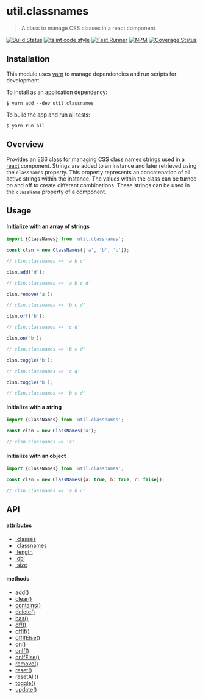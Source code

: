 # util.classnames

> A class to manage CSS classes in a react component

[![Build Status](https://travis-ci.org/jmquigley/util.classnames.svg?branch=master)](https://travis-ci.org/jmquigley/util.classnames)
[![tslint code style](https://img.shields.io/badge/code_style-TSlint-5ed9c7.svg)](https://palantir.github.io/tslint/)
[![Test Runner](https://img.shields.io/badge/testing-ava-blue.svg)](https://github.com/avajs/ava)
[![NPM](https://img.shields.io/npm/v/util.classnames.svg)](https://www.npmjs.com/package/util.classnames)
[![Coverage Status](https://coveralls.io/repos/github/jmquigley/util.classnames/badge.svg?branch=master)](https://coveralls.io/github/jmquigley/util.classnames?branch=master)


## Installation

This module uses [yarn](https://yarnpkg.com/en/) to manage dependencies and run scripts for development.

To install as an application dependency:
```
$ yarn add --dev util.classnames
```

To build the app and run all tests:
```
$ yarn run all
```


## Overview

Provides an ES6 class for managing CSS class names strings used in a [react](https://facebook.github.io/react/) component.  Strings are added to an instance and later retrieved using the `classnames` property.  This property represents an concatenation of all active strings within the instance.  The values within the class can be turned on and off to create different combinations.  These strings can be used in the `className` property of a component.


## Usage

#### Initialize with an array of strings

```javascript
import {ClassNames} from 'util.classnames';

const clsn = new ClassNames(['a', 'b', 'c']);

// clsn.classnames => 'a b c'

clsn.add('d');

// clsn.classnames => 'a b c d'

clsn.remove('a');

// clsn.classnames => 'b c d'

clsn.off('b');

// clsn.classnames => 'c d'

clsn.on('b');

// clsn.classnames => 'b c d'

clsn.toggle('b');

// clsn.classnames => 'c d'

clsn.toggle('b');

// clsn.classnames => 'b c d'
```

#### Initialize with a string

```javascript
import {ClassNames} from 'util.classnames';

const clsn = new ClassNames('a');

// clsn.classnames => 'a'
```

#### Initialize with an object

```javascript
import {ClassNames} from 'util.classnames';

const clsn = new ClassNames({a: true, b: true, c: false});

// clsn.classnames => 'a b c'
```


## API

#### attributes
- [.classes](docs/index.md#ClassNames+classes)
- [.classnames](docs/index.md#ClassNames+classnames)
- [.length](docs/index.md#ClassNames+length)
- [.obj](docs/index.md#ClassNames+obj)
- [.size](docs/index.md#ClassNames+size)

#### methods
- [add()](docs/index.md#ClassNames+add)
- [clear()](docs/index.md#ClassNames+clear)
- [contains()](docs/index.md#ClassNames+contains)
- [delete()](docs/index.md#ClassNames+delete)
- [has()](docs/index.md#ClassNames+has)
- [off()](docs/index.md#ClassNames+off)
- [offIf()](docs/index.md#ClassNames+offIf)
- [offIfElse()](docs/index.md#ClassNames=offIfElse)
- [on()](docs/index.md#ClassNames+on)
- [onIf()](docs/index.md#ClassNames+onIf)
- [onIfElse()](docs/index.md#ClassNames=onIfElse)
- [remove()](docs/index.md#ClassNames+remove)
- [reset()](docs/index.md#ClassNames+reset)
- [resetAll()](docs/index.md#ClassNames+resetAll)
- [toggle()](docs/index.md#ClassNames+toggle)
- [update()](docs/index.md#ClassNames+update)
